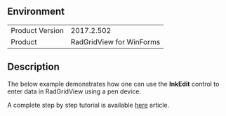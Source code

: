 ## Environment
<table>
	<tr>
		<td>Product Version</td>
		<td>2017.2.502</td>
	</tr>
	<tr>
		<td>Product</td>
		<td>RadGridView for WinForms</td>
	</tr>
</table>


## Description 

The below example demonstrates how one can use the **InkEdit** control to enter data in RadGridView using a pen device.

A complete step by step tutorial is available [here](https://docs.telerik.com/devtools/winforms/knowledge-base/how-to-use-inking-in-a-winforms-application) article.
